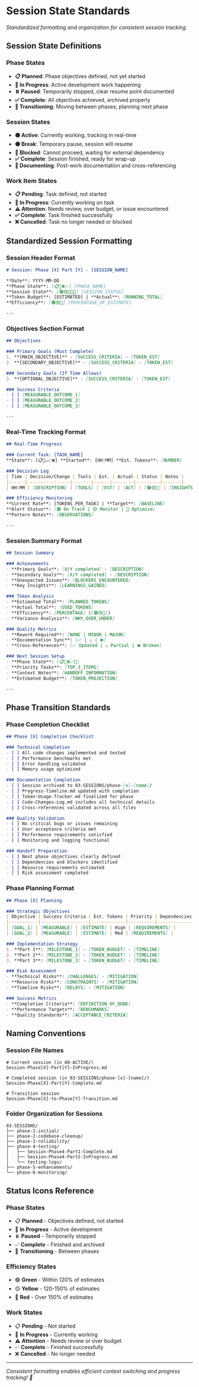 # Session State Standards

*Standardized formatting and organization for consistent session tracking*

## Session State Definitions

### Phase States
- **📋 Planned**: Phase objectives defined, not yet started
- **🔄 In Progress**: Active development work happening  
- **⏸️ Paused**: Temporarily stopped, clear resume point documented
- **✅ Complete**: All objectives achieved, archived properly
- **🔄 Transitioning**: Moving between phases, planning next phase

### Session States  
- **🟢 Active**: Currently working, tracking in real-time
- **🟡 Break**: Temporary pause, session will resume
- **🔴 Blocked**: Cannot proceed, waiting for external dependency
- **✅ Complete**: Session finished, ready for wrap-up
- **📝 Documenting**: Post-work documentation and cross-referencing

### Work Item States
- **📋 Pending**: Task defined, not started
- **🔄 In Progress**: Currently working on task
- **⚠️ Attention**: Needs review, over budget, or issue encountered
- **✅ Complete**: Task finished successfully
- **❌ Cancelled**: Task no longer needed or blocked

## Standardized Session Formatting

### Session Header Format
```markdown
# Session: Phase [X] Part [Y] - [SESSION_NAME]

**Date**: YYYY-MM-DD  
**Phase State**: [📋🔄⏸️✅] [PHASE_NAME]  
**Session State**: [🟢🟡🔴✅📝] [SESSION_STATUS]  
**Token Budget**: [ESTIMATED] | **Actual**: [RUNNING_TOTAL]  
**Efficiency**: [🟢🟡🔴] [PERCENTAGE_OF_ESTIMATE]  

---
```

### Objectives Section Format
```markdown
## Objectives

### Primary Goals (Must Complete)
1. **[MAIN_OBJECTIVE]** - [SUCCESS_CRITERIA] - [TOKEN_EST]
2. **[SECONDARY_OBJECTIVE]** - [SUCCESS_CRITERIA] - [TOKEN_EST]

### Secondary Goals (If Time Allows)  
3. **[OPTIONAL_OBJECTIVE]** - [SUCCESS_CRITERIA] - [TOKEN_EST]

### Success Criteria
- [ ] [MEASURABLE_OUTCOME_1]
- [ ] [MEASURABLE_OUTCOME_2]
- [ ] [MEASURABLE_OUTCOME_3]

---
```

### Real-Time Tracking Format
```markdown
## Real-Time Progress

### Current Task: [TASK_NAME]
**State**: [📋🔄⚠️✅❌] **Started**: [HH:MM] **Est. Tokens**: [NUMBER]

### Decision Log
| Time | Decision/Change | Tools | Est. | Actual | Status | Notes |
|------|----------------|-------|------|--------|---------|-------|
| HH:MM | [DESCRIPTION] | [TOOLS] | [EST] | [ACT] | [🟢🟡🔴] | [INSIGHTS] |

### Efficiency Monitoring
**Current Rate**: [TOKENS_PER_TASK] | **Target**: [BASELINE]  
**Alert Status**: [🟢 On Track | 🟡 Monitor | 🔴 Optimize]  
**Pattern Notes**: [OBSERVATIONS]

---
```

### Session Summary Format  
```markdown
## Session Summary

### Achievements
- **Primary Goals**: [X/Y completed] - [DESCRIPTION]
- **Secondary Goals**: [X/Y completed] - [DESCRIPTION]  
- **Unexpected Issues**: [BLOCKERS_ENCOUNTERED]
- **Key Insights**: [LEARNINGS_GAINED]

### Token Analysis
- **Estimated Total**: [PLANNED_TOKENS]
- **Actual Total**: [USED_TOKENS]  
- **Efficiency**: [PERCENTAGE] ([🟢🟡🔴])
- **Variance Analysis**: [WHY_OVER_UNDER]

### Quality Metrics
- **Rework Required**: [NONE | MINOR | MAJOR]
- **Documentation Sync**: [✅ | ⚠️ | ❌]
- **Cross-References**: [✅ Updated | ⚠️ Partial | ❌ Broken]

### Next Session Setup
- **Phase State**: [📋🔄⏸️✅🔄]
- **Priority Tasks**: [TOP_3_ITEMS]  
- **Context Notes**: [HANDOFF_INFORMATION]
- **Estimated Budget**: [TOKEN_PROJECTION]

---
```

## Phase Transition Standards

### Phase Completion Checklist
```markdown
## Phase [X] Completion Checklist

### Technical Completion
- [ ] All code changes implemented and tested
- [ ] Performance benchmarks met
- [ ] Error handling validated
- [ ] Memory usage optimized

### Documentation Completion  
- [ ] Session archived to 03-SESSIONS/phase-[x]-[name]/
- [ ] Progress-Timeline.md updated with completion
- [ ] Token-Usage-Tracker.md finalized for phase
- [ ] Code-Changes-Log.md includes all technical details
- [ ] Cross-references validated across all files

### Quality Validation
- [ ] No critical bugs or issues remaining
- [ ] User acceptance criteria met
- [ ] Performance requirements satisfied
- [ ] Monitoring and logging functional

### Handoff Preparation
- [ ] Next phase objectives clearly defined
- [ ] Dependencies and blockers identified
- [ ] Resource requirements estimated
- [ ] Risk assessment completed
```

### Phase Planning Format
```markdown
## Phase [X] Planning

### Strategic Objectives
| Objective | Success Criteria | Est. Tokens | Priority | Dependencies |
|-----------|------------------|-------------|----------|--------------|
| [GOAL_1] | [MEASURABLE] | [ESTIMATE] | High | [REQUIREMENTS] |
| [GOAL_2] | [MEASURABLE] | [ESTIMATE] | Med | [REQUIREMENTS] |

### Implementation Strategy
1. **Part 1**: [MILESTONE_1] - [TOKEN_BUDGET] - [TIMELINE]
2. **Part 2**: [MILESTONE_2] - [TOKEN_BUDGET] - [TIMELINE]  
3. **Part 3**: [MILESTONE_3] - [TOKEN_BUDGET] - [TIMELINE]

### Risk Assessment
- **Technical Risks**: [CHALLENGES] - [MITIGATION]
- **Resource Risks**: [CONSTRAINTS] - [MITIGATION]
- **Timeline Risks**: [DELAYS] - [MITIGATION]

### Success Metrics
- **Completion Criteria**: [DEFINITION_OF_DONE]
- **Performance Targets**: [BENCHMARKS]
- **Quality Standards**: [ACCEPTANCE_CRITERIA]
```

## Naming Conventions

### Session File Names
```
# Current session (in 00-ACTIVE/)
Session-Phase[X]-Part[Y]-InProgress.md

# Completed session (in 03-SESSIONS/phase-[x]-[name]/)  
Session-Phase[X]-Part[Y]-Complete.md

# Transition session
Session-Phase[X]-to-Phase[Y]-Transition.md
```

### Folder Organization for Sessions
```
03-SESSIONS/
├── phase-1-initial/
├── phase-2-codebase-cleanup/
├── phase-3-reliability/  
├── phase-4-testing/
│   ├── Session-Phase4-Part1-Complete.md
│   ├── Session-Phase4-Part2-InProgress.md
│   └── testing-logs/
├── phase-5-enhancements/
└── phase-6-monitoring/
```

## Status Icons Reference

### Phase States
- 📋 **Planned** - Objectives defined, not started
- 🔄 **In Progress** - Active development  
- ⏸️ **Paused** - Temporarily stopped
- ✅ **Complete** - Finished and archived
- 🔄 **Transitioning** - Between phases

### Efficiency States  
- 🟢 **Green** - Within 120% of estimates
- 🟡 **Yellow** - 120-150% of estimates  
- 🔴 **Red** - Over 150% of estimates

### Work States
- 📋 **Pending** - Not started
- 🔄 **In Progress** - Currently working
- ⚠️ **Attention** - Needs review or over budget
- ✅ **Complete** - Finished successfully  
- ❌ **Cancelled** - No longer needed

---

*Consistent formatting enables efficient context switching and progress tracking! 🎯*